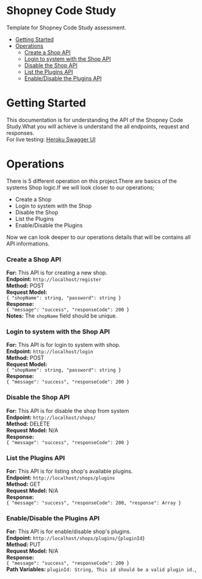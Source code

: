 # Shopney Code Study
Template for Shopney Code Study assessment.

  - [Getting Started](https://github.com/mahirsayilir/shopney-code-study#getting-stated)
  - [Operations](https://github.com/mahirsayilir/shopney-code-study#operations)
    - [Create a Shop API](https://github.com/mahirsayilir/shopney-code-study#create-a-shop-api)
    - [Login to system with the Shop API](https://github.com/mahirsayilir/shopney-code-study#login-to-system-with-the-shop-api)
    - [Disable the Shop API](https://github.com/mahirsayilir/shopney-code-study#disable-the-shop-api)
    - [List the Plugins API](https://github.com/mahirsayilir/shopney-code-study#list-the-plugins-api)
    - [Enable/Disable the Plugins API](https://github.com/mahirsayilir/shopney-code-study#enabledisable-the-plugins-api)

# Getting Started
This documentation is for understanding the API of the Shopney Code Study.What you will achieve is understand the all endpoints, request and responses.<br>
For live testing: [Heroku Swagger UI](https://obscure-dawn-09348.herokuapp.com/swagger-ui.html#/)

# Operations
There is 5 different operation on this project.There are basics of the systems Shop logic.If we will look closer to our operations;

  - Create a Shop
  - Login to system with the Shop
  - Disable the Shop
  - List the Plugins
  - Enable/Disable the Plugins

Now we can look deeper to our operations details that will be contains all API informations.

### Create a Shop API
<b>For:</b> This API is for creating a new shop. <br>
<b>Endpoint:</b> `http://localhost/register` <br>
<b>Method:</b> POST <br>
<b>Request Model:</b> <br>
`
{
  "shopName": string,
  "password": string
}
` <br>
<b>Response:</b> <br>
`
{
  "message": "success",
  "responseCode": 200
}
` <br>
<b>Notes:</b> The `shopName` field should be unique.

### Login to system with the Shop API
<b>For:</b> This API is for login to system with shop. <br>
<b>Endpoint:</b> `http://localhost/login` <br>
<b>Method:</b> POST <br>
<b>Request Model:</b> <br>
`
{
  "shopName": string,
  "password": string
}
` <br>
<b>Response:</b> <br>
`
{
  "message": "success",
  "responseCode": 200
}
` <br>

### Disable the Shop API
<b>For:</b> This API is for disable the shop from system <br>
<b>Endpoint:</b> `http://localhost/shops/` <br>
<b>Method:</b> DELETE <br>
<b>Request Model:</b> N/A<br>
<b>Response:</b> <br>
`
{
  "message": "success",
  "responseCode": 200
}
` <br>

### List the Plugins API
<b>For:</b> This API is for listing shop's available plugins. <br>
<b>Endpoint:</b> `http://localhost/shops/plugins` <br>
<b>Method:</b> GET <br>
<b>Request Model:</b> N/A<br>
<b>Response:</b> <br>
`
{
  "message": "success",
  "responseCode": 200,
  "response": Array
}
` <br>

### Enable/Disable the Plugins API
<b>For:</b> This API is for enable/disable shop's plugins. <br>
<b>Endpoint:</b> `http://localhost/shops/plugins/{pluginId}` <br>
<b>Method:</b> PUT <br>
<b>Request Model:</b> N/A <br>
<b>Response:</b> <br>
`
{
  "message": "success",
  "responseCode": 200
}
` <br>
<b>Path Variables:</b> `pluginId: String, This id should be a valid plugin id.`,
